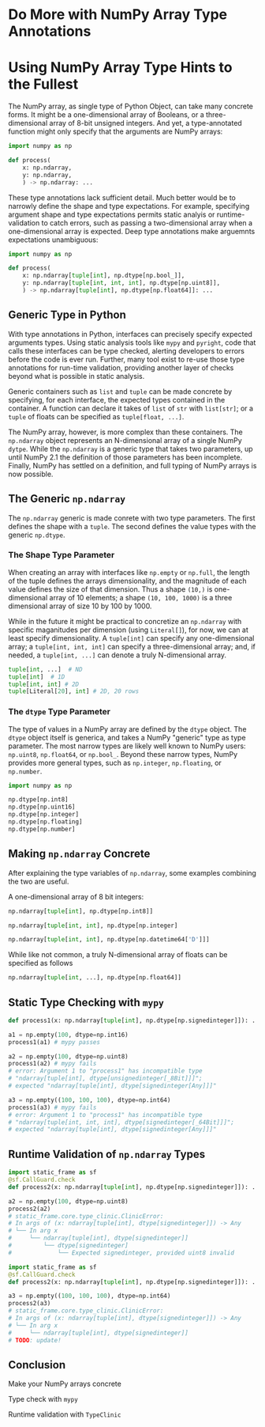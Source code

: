 # Do More with NumPy Array Type Annotations
# Using NumPy Array Type Hints to the Fullest


<!--
Static Type Numpy Arrays
-->

The NumPy array, as single type of Python Object, can take many concrete forms. It might be a one-dimensional array of Booleans, or a three-dimensional array of 8-bit unsigned integers. And yet, a type-annotated function might only specify that the arguments are NumPy arrays:


```python {all}
import numpy as np

def process(
    x: np.ndarray,
    y: np.ndarray,
    ) -> np.ndarray: ...
```

These type annotations lack sufficient detail. Much better would be to narrowly define the shape and type expectations. For example, specifying argument shape and type expectations permits static analyis or runtime-validation to catch errors, such as passing a two-dimensional array when a one-dimensional array is expected. Deep type annotations make arguemnts expectations unambiguous:

```python
import numpy as np

def process(
    x: np.ndarray[tuple[int], np.dtype[np.bool_]],
    y: np.ndarray[tuple[int, int, int], np.dtype[np.uint8]],
    ) -> np.ndarray[tuple[int], np.dtype[np.float64]]: ...
```



## Generic Type in Python


With type annotations in Python, interfaces can precisely specify expected arguments types. Using static analysis tools like `mypy` and `pyright`, code that calls these interfaces can be type checked, alerting developers to errors before the code is ever run. Further, many tool exist to re-use those type annotations for run-time validation, providing another layer of checks beyond what is possible in static analysis.

Generic containers such as `list` and `tuple` can be made concrete by specifying, for each interface, the expected types contained in the container. A function can declare it takes of `list` of `str` with `list[str]`; or a `tuple` of floats can be specified as `tuple[float, ...]`.

The NumPy array, however, is more complex than these containers. The `np.ndarray` object represents an N-dimensional array of a single NumPy `dytpe`. While the `np.ndarray` is a generic type that takes two parameters, up until NumPy 2.1 the definition of those parameters has been incomplete. Finally, NumPy has settled on a definition, and full typing of NumPy arrays is now possible.

## The Generic `np.ndarray`


The `np.ndarray` generic is made conrete with two type parameters. The first defines the shape with a `tuple`. The second defines the value types with the generic `np.dtype`.


### The Shape Type Parameter

When creating an array with interfaces like `np.empty` or `np.full`, the length of the tuple defines the arrays dimensionality, and the magnitude of each value defines the size of that dimension. Thus a shape `(10,)` is one-dimensional array of 10 elements; a shape `(10, 100, 1000)` is a three dimensional array of size 10 by 100 by 1000.

While in the future it might be practical to concretize an `np.ndarray` with specific maganitudes per dimension (using `Literal[]`), for now, we can at least specify dimensionality. A `tuple[int]` can specify any one-dimensional array; a `tuple[int, int, int]` can specify a three-dimensional array; and, if needed, a `tuple[int, ...]` can denote a truly N-dimensional array.


```python
tuple[int, ...]  # ND
tuple[int]  # 1D
tuple[int, int] # 2D
tuple[Literal[20], int] # 2D, 20 rows
```

### The `dtype` Type Parameter

The type of values in a NumPy array are defined by the `dtype` object. The `dtype` object itself is generica, and takes a NumPy "generic" type as type parameter. The most narrow types are likely well known to NumPy users: `np.uint8`, `np.float64`, or `np.bool_`. Beyond these narrow types, NumPy provides more general types, such as `np.integer`, `np.floating`, or `np.number`.


```python
import numpy as np

np.dtype[np.int8]
np.dtype[np.uint16]
np.dtype[np.integer]
np.dtype[np.floating]
np.dtype[np.number]

```


## Making `np.ndarray` Concrete

After explaining the type variables of `np.ndarray`, some examples combining the two are useful.

A one-dimensional array of 8 bit integers:

```python
np.ndarray[tuple[int], np.dtype[np.int8]]
```


```python
np.ndarray[tuple[int, int], np.dtype[np.integer]
```


```python
np.ndarray[tuple[int, int], np.dtype[np.datetime64['D']]]
```

While like not common, a truly N-dimensional array of floats can be specified as follows


```python
np.ndarray[tuple[int, ...], np.dtype[np.float64]]
```




## Static Type Checking with `mypy`



```python
def process1(x: np.ndarray[tuple[int], np.dtype[np.signedinteger]]): ...

a1 = np.empty(100, dtype=np.int16)
process1(a1) # mypy passes

a2 = np.empty(100, dtype=np.uint8)
process1(a2) # mypy fails
# error: Argument 1 to "process1" has incompatible type
# "ndarray[tuple[int], dtype[unsignedinteger[_8Bit]]]";
# expected "ndarray[tuple[int], dtype[signedinteger[Any]]]"

a3 = np.empty((100, 100, 100), dtype=np.int64)
process1(a3) # mypy fails
# error: Argument 1 to "process1" has incompatible type
# "ndarray[tuple[int, int, int], dtype[signedinteger[_64Bit]]]";
# expected "ndarray[tuple[int], dtype[signedinteger[Any]]]"
```


## Runtime Validation of `np.ndarray` Types


```python
import static_frame as sf
@sf.CallGuard.check
def process2(x: np.ndarray[tuple[int], np.dtype[np.signedinteger]]): ...

a2 = np.empty(100, dtype=np.uint8)
process2(a2)
# static_frame.core.type_clinic.ClinicError:
# In args of (x: ndarray[tuple[int], dtype[signedinteger]]) -> Any
# └── In arg x
#     └── ndarray[tuple[int], dtype[signedinteger]]
#         └── dtype[signedinteger]
#             └── Expected signedinteger, provided uint8 invalid
```



```python {1-3|1-12}
import static_frame as sf
@sf.CallGuard.check
def process2(x: np.ndarray[tuple[int], np.dtype[np.signedinteger]]): ...

a3 = np.empty((100, 100, 100), dtype=np.int64)
process2(a3)
# static_frame.core.type_clinic.ClinicError:
# In args of (x: ndarray[tuple[int], dtype[signedinteger]]) -> Any
# └── In arg x
#     └── ndarray[tuple[int], dtype[signedinteger]]
# TODO: update!
```
</Transform>



## Conclusion


Make your NumPy arrays concrete

Type check with `mypy`

Runtime validation with `TypeClinic`
